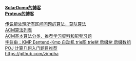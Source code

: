 **[SolarDomo的博客](http://blog.csdn.net/solardomo)**  
**[Proteus的博客](http://www.cnblogs.com/Pos-Proteus/)**  

[传说能处理所有区间问题的算法，莫队算法](http://blog.csdn.net/bossup/article/details/39236275)  
[ACM算法列表](http://m.blog.csdn.net/article/details?id=8159196)  
[ACM基本算法分类、推荐学习资料和配套习题](http://m.blog.csdn.net/article/details?id=8018392)  
[字符串：KMP Eentend-Kmp 自动机 trie图 trie树 后缀树 后缀数组 ](http://www.cnblogs.com/jiangjing/archive/2013/04/27/3048143.html)  
[POJ 计算几何入门题目推荐](http://blog.csdn.net/sdj222555/article/details/12835761)  
https://github.com/zimpha
